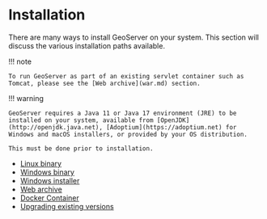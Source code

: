# Installation

There are many ways to install GeoServer on your system. This section will discuss the various installation paths available.

!!! note

    To run GeoServer as part of an existing servlet container such as Tomcat, please see the [Web archive](war.md) section.

!!! warning

    GeoServer requires a Java 11 or Java 17 environment (JRE) to be installed on your system, available from [OpenJDK](http://openjdk.java.net), [Adoptium](https://adoptium.net) for Windows and macOS installers, or provided by your OS distribution.
    
    This must be done prior to installation.

-   [Linux binary](linux.md)
-   [Windows binary](win_binary.md)
-   [Windows installer](win_installer.md)
-   [Web archive](war.md)
-   [Docker Container](docker.md)
-   [Upgrading existing versions](upgrade.md)
